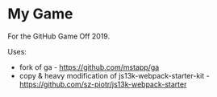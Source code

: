 # My Game

For the GitHub Game Off 2019.

Uses:
- fork of ga - https://github.com/mstapp/ga
- copy & heavy modification of js13k-webpack-starter-kit - https://github.com/sz-piotr/js13k-webpack-starter


